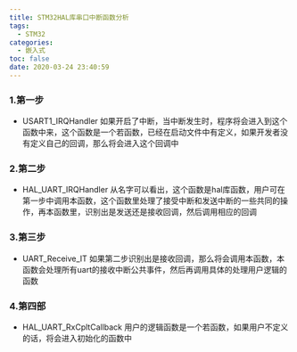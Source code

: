 ```yaml
---
title: STM32HAL库串口中断函数分析
tags:
  - STM32
categories:
  - 嵌入式
toc: false
date: 2020-03-24 23:40:59
---
```


### 1.第一步
- USART1_IRQHandler
如果开启了中断，当中断发生时，程序将会进入到这个函数中来，这个函数是一个若函数，已经在启动文件中有定义，如果开发者没有定义自己的回调，那么将会进入这个回调中

### 2.第二步
- HAL_UART_IRQHandler
从名字可以看出，这个函数是hal库函数，用户可在第一步中调用本函数，这个函数里处理了接受中断和发送中断的一些共同的操作，再本函数里，识别出是发送还是接收回调，然后调用相应的回调
### 3.第三步
- UART_Receive_IT
如果第二步识别出是接收回调，那么将会调用本函数，本函数会处理所有uart的接收中断公共事件，然后再调用具体的处理用户逻辑的函数
### 4.第四部
- HAL_UART_RxCpltCallback
用户的逻辑函数是一个若函数，如果用户不定义的话，将会进入初始化的函数中
